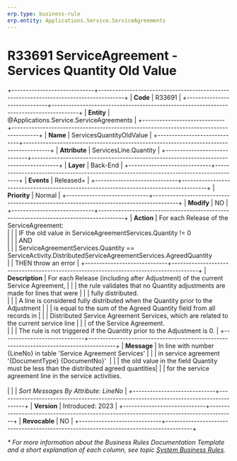 ```yaml
---
erp.type: business-rule
erp.entity: Applications.Service.ServiceAgreements
---
```


# R33691 ServiceAgreement - Services Quantity Old Value
+-----------------------------+---------------------------------------------------------------------------------------+
| **Code**                    | R33691                                                                                |
+-----------------------------+---------------------------------------------------------------------------------------+
| **Entity**                  | @Applications.Service.ServiceAgreements                                               |
+-----------------------------+---------------------------------------------------------------------------------------+
| **Name**                    | ServicesQuantityOldValue                                                              |
+-----------------------------+---------------------------------------------------------------------------------------+
| **Attribute**               | ServicesLine.Quantity                                                                 |
+-----------------------------+---------------------------------------------------------------------------------------+
| **Layer**                   | Back-End                                                                              |
+-----------------------------+---------------------------------------------------------------------------------------+
| **Events**                  | Released+                                                                             |
+-----------------------------+---------------------------------------------------------------------------------------+
| **Priority**                | Normal                                                                                |
+-----------------------------+---------------------------------------------------------------------------------------+
| **Modify**                  | NO                                                                                    |
+-----------------------------+---------------------------------------------------------------------------------------+
| **Action**                  | For each Release of the ServiceAgreement: <br/>                                       |
|                             | IF the old value in ServiceAgreementServices.Quantity != 0 <br/>                      |
|                             | AND <br/>                                                                             |
|                             | ServiceAgreementServices.Quantity == ServiceActivity.DistributedServiceAgreementServices.AgreedQuantity <br/>
|                             | THEN throw an error                                                                   |
+-----------------------------+---------------------------------------------------------------------------------------+
| **Description**             | For each Release (including after Adjustment) of the current Service Agreement,       | 
|                             | the rule validates that no Quantity adjustments are made for lines that were          |
|                             | fully distributed. <br/>                                                              |
|                             | A line is considered fully distributed when the Quantity prior to the Adjustment      |
|                             | is equal to the sum of the Agreed Quantity field from all records in                  |
|                             | Distributed Service Agreement Services, which are related to the current service line |
|                             | of the Service Agreement. <br/>                                                       |
|                             | The rule is not triggered if the Quantity prior to the Adjustment is 0.               |
+-----------------------------+---------------------------------------------------------------------------------------+
| **Message**                 | In line with number {LineNo} in table \'Service Agreement Services\'                  |
|                             | in service agreement \'{DocumentType} {DocumentNo}\'                                  |
|                             | the old value in the field Quantity must be less than the distributed agreed quantities| 
|                             | for the service agreement line in the service activities.<br><br>                     |
|                             | *Sort Messages By Attribute: LineNo*                                                  |
+-----------------------------+---------------------------------------------------------------------------------------+
| **Version**                 | Introduced: 2023                                                                      |
+-----------------------------+---------------------------------------------------------------------------------------+
| **Revocable**               | NO                                                                                    |
+-----------------------------+---------------------------------------------------------------------------------------+

*\* For more information about the Business Rules Documentation Template and a short explanation of each column, see
topic [System Business Rules](../templates/template-description-system-business-rules.md).*

